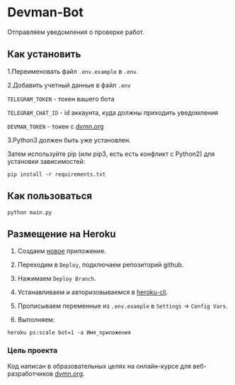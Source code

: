 # Devman-Bot
Отправляем уведомления о проверке работ.

## Как установить
    
1.Переименовать файл  `.env.example` в `.env`.
    
2.Добавить учетный данные в файл `.env` 

`TELEGRAM_TOKEN`  -   токен вашего бота

`TELEGRAM_CHAT_ID` -  id аккаунта, куда должны приходить уведомления
        
`DEVMAN_TOKEN`    -   токен с [dvmn.org](https://dvmn.org/api/docs/)
    
3.Python3 должен быть уже установлен. 

Затем используйте pip (или pip3, есть есть конфликт с Python2) для установки зависимостей:
   
    pip install -r requirements.txt
    
## Как пользоваться

    python main.py

## Размещение на Heroku

1. Создаем [новое](https://dashboard.heroku.com/new-app) приложение.

2. Переходим в `Deploy`, подключаем репозиторий github.

3. Нажимаем `Deploy Branch`.

4. Устанавливаем и авторизовываемся в [heroku-cli](https://devcenter.heroku.com/articles/heroku-cli#download-and-install).

5. Прописываем переменные из `.env.example` в `Settings` -> `Config Vars`.

6. Выполняем:
```
heroku ps:scale bot=1 -a Имя_приложения
```

### Цель проекта
Код написан в образовательных целях на онлайн-курсе для веб-разработчиков [dvmn.org](https://dvmn.org).
